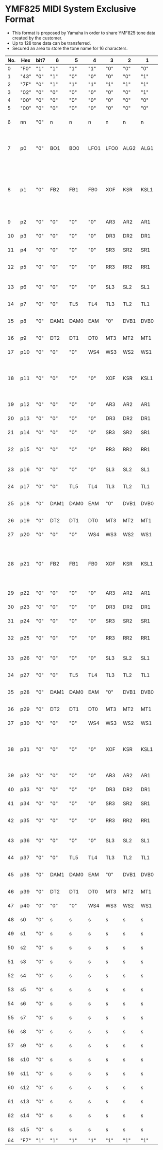 # YMF825 MIDI System Exclusive Format

+ This format is proposed by Yamaha in order to share YMF825 tone data created by the customer.
+ Up to 128 tone data can be transferred.
+ Secured an area to store the tone name for 16 characters.


|No.|Hex|bit7|6|5|4|3|2|1|0|range|definition|notes|
|-|-|-|-|-|-|-|-|-|-|-|-|-|
|0|"F0"|"1"|"1"|"1"|"1"|"0"|"0"|"0"|"0"||||
|1|"43"|"0"|"1"|"0"|"0"|"0"|"0"|"1"|"1"||YAMAHA||
|2|"7F"|"0"|"1"|"1"|"1"|"1"|"1"|"1"|"1"||make,DIY ID||
|3|"02"|"0"|"0"|"0"|"0"|"0"|"0"|"1"|"0"||make,DIY ID||
|4|"00"|"0"|"0"|"0"|"0"|"0"|"0"|"0"|"0"||YMF825||
|5|"00"|"0"|"0"|"0"|"0"|"0"|"0"|"0"|"0"||(reserved)||
|6|nn|"0"|n|n|n|n|n|n|n|0 - 127|Program Change Number||
|7|p0|"0"|BO1|BO0|LFO1|LFO0|ALG2|ALG1|ALG0|0-3, 0-3, 0-7|Voice Common|Basic Octave/ LFO freq./ FM Algorithm|
|8|p1|"0"|FB2|FB1|FB0|XOF|KSR|KSL1|KSL0|0-7, 0/1, 0/1, 0-3|Op.1 Key Control| Feedback/ Ignore Note Off/Key Scale Sens./Key Scale Level|
|9|p2|"0"|"0"|"0"|"0"|AR3|AR2|AR1|AR0|0-15|Op.1 Attack Rate||
|10|p3|"0"|"0"|"0"|"0"|DR3|DR2|DR1|DR0|0-15|Op.1 Decay Rate||
|11|p4|"0"|"0"|"0"|"0"|SR3|SR2|SR1|SR0|0-15|Op.1 Sustain Rate ||
|12|p5|"0"|"0"|"0"|"0"|RR3|RR2|RR1|RR0|0-15|Op.1 Release Rate ||
|13|p6|"0"|"0"|"0"|"0"|SL3|SL2|SL1|SL0|0-15|Op.1 Sustain Level ||
|14|p7|"0"|"0"|TL5|TL4|TL3|TL2|TL1|TL0|0-63|Op.1 Total Level||
|15|p8|"0"|DAM1|DAM0|EAM|"0"|DVB1|DVB0|EVB|0-3,0/1,0-3,0/1|Op.1 Modulation||
|16|p9|"0"|DT2|DT1|DT0|MT3|MT2|MT1|MT0|0-7,0-15|Op.1 Pitch|Detune/ Multi|
|17|p10|"0"|"0"|"0"|WS4|WS3|WS2|WS1|WS0|0-31|Op.1 Wave Shape||
|18|p11|"0"|"0"|"0"|"0"|XOF|KSR|KSL1|KSL0|0/1,0/1,0-3|Op.2 Key Control| Ignore Note Off/ Key Scale Sens./Key Scale Level|
|19|p12|"0"|"0"|"0"|"0"|AR3|AR2|AR1|AR0|0-15|Op.2 Attack Rate||
|20|p13|"0"|"0"|"0"|"0"|DR3|DR2|DR1|DR0|0-15|Op.2 Decay Rate||
|21|p14|"0"|"0"|"0"|"0"|SR3|SR2|SR1|SR0|0-15|Op.2 Sustain Rate ||
|22|p15|"0"|"0"|"0"|"0"|RR3|RR2|RR1|RR0|0-15|Op.2 Release Rate ||
|23|p16|"0"|"0"|"0"|"0"|SL3|SL2|SL1|SL0|0-15|Op.2 Sustain Level ||
|24|p17|"0"|"0"|TL5|TL4|TL3|TL2|TL1|TL0|0-63|Op.2 Total Level||
|25|p18|"0"|DAM1|DAM0|EAM|"0"|DVB1|DVB0|EVB|0-3,0/1,0-3,0/1|Op.2 Modulation||
|26|p19|"0"|DT2|DT1|DT0|MT3|MT2|MT1|MT0|0-7,0-15|Op.2 Pitch|Detune/ Multi|
|27|p20|"0"|"0"|"0"|WS4|WS3|WS2|WS1|WS0|0-31|Op.2 Wave Shape||
|28|p21|"0"|FB2|FB1|FB0|XOF|KSR|KSL1|KSL0|0-7, 0/1, 0/1, 0-3|Op.3 Key Control|Feedback/ Ignore Note Off/ Key Scale Sens./ Key Scale Level|
|29|p22|"0"|"0"|"0"|"0"|AR3|AR2|AR1|AR0|0-15|Op.3 Attack Rate||
|30|p23|"0"|"0"|"0"|"0"|DR3|DR2|DR1|DR0|0-15|Op.3 Decay Rate||
|31|p24|"0"|"0"|"0"|"0"|SR3|SR2|SR1|SR0|0-15|Op.3 Sustain Rate||
|32|p25|"0"|"0"|"0"|"0"|RR3|RR2|RR1|RR0|0-15|Op.3 Release Rate||
|33|p26|"0"|"0"|"0"|"0"|SL3|SL2|SL1|SL0|0-15|Op.3 Sustain Level||
|34|p27|"0"|"0"|TL5|TL4|TL3|TL2|TL1|TL0|0-63|Op.3 Total Level||
|35|p28|"0"|DAM1|DAM0|EAM|"0"|DVB1|DVB0|EVB|0-3,0/1,0-3,0/1|Op.3 Modulation||
|36|p29|"0"|DT2|DT1|DT0|MT3|MT2|MT1|MT0|0-7,0-15|Op.3 Pitch|Detune/ Multi|
|37|p30|"0"|"0"|"0"|WS4|WS3|WS2|WS1|WS0|0-31|Op.3 Wave Shape||
|38|p31|"0"|"0"|"0"|"0"|XOF|KSR|KSL1|KSL0|0/1, 0/1, 0-3|Op.4 Key Control|Ignore Note Off/ Key Scale Sens./ Key Scale Level|
|39|p32|"0"|"0"|"0"|"0"|AR3|AR2|AR1|AR0|0-15|Op.4 Attack Rate||
|40|p33|"0"|"0"|"0"|"0"|DR3|DR2|DR1|DR0|0-15|Op.4 Decay Rate||
|41|p34|"0"|"0"|"0"|"0"|SR3|SR2|SR1|SR0|0-15|Op.4 Sustain Rate||
|42|p35|"0"|"0"|"0"|"0"|RR3|RR2|RR1|RR0|0-15|Op.4 Release Rate||
|43|p36|"0"|"0"|"0"|"0"|SL3|SL2|SL1|SL0|0-15|Op.4 Sustain Level||
|44|p37|"0"|"0"|TL5|TL4|TL3|TL2|TL1|TL0|0-63|Op.4 Total Level||
|45|p38|"0"|DAM1|DAM0|EAM|"0"|DVB1|DVB0|EVB|0-3,0/1,0-3,0/1|Op.4 Modulation||
|46|p39|"0"|DT2|DT1|DT0|MT3|MT2|MT1|MT0|0-7,0-15|Op.4 Pitch|Detune/ Multi|
|47|p40|"0"|"0"|"0"|WS4|WS3|WS2|WS1|WS0|0-31|Op.4 Wave Shape||
|48|s0|"0"|s|s|s|s|s|s|s|32-126|Character0|ASCII code|
|49|s1|"0"|s|s|s|s|s|s|s|32-126|Character1|ASCII code|
|50|s2|"0"|s|s|s|s|s|s|s|32-126|Character2|ASCII code|
|51|s3|"0"|s|s|s|s|s|s|s|32-126|Character3|ASCII code|
|52|s4|"0"|s|s|s|s|s|s|s|32-126|Character4|ASCII code|
|53|s5|"0"|s|s|s|s|s|s|s|32-126|Character5|ASCII code|
|54|s6|"0"|s|s|s|s|s|s|s|32-126|Character6|ASCII code|
|55|s7|"0"|s|s|s|s|s|s|s|32-126|Character7|ASCII code|
|56|s8|"0"|s|s|s|s|s|s|s|32-126|Character8|ASCII code|
|57|s9|"0"|s|s|s|s|s|s|s|32-126|Character9|ASCII code|
|58|s10|"0"|s|s|s|s|s|s|s|32-126|Character10|ASCII code|
|59|s11|"0"|s|s|s|s|s|s|s|32-126|Character11|ASCII code|
|60|s12|"0"|s|s|s|s|s|s|s|32-126|Character12|ASCII code|
|61|s13|"0"|s|s|s|s|s|s|s|32-126|Character13|ASCII code|
|62|s14|"0"|s|s|s|s|s|s|s|32-126|Character14|ASCII code|
|63|s15|"0"|s|s|s|s|s|s|s|32-126|Character15|ASCII code|
|64|"F7"|"1"|"1"|"1"|"1"|"1"|"1"|"1"|"0"|||||


